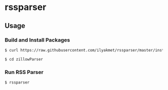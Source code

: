 # rssparser

## Usage

### Build and Install Packages
```bash
$ curl https://raw.githubusercontent.com/ilyakmet/rssparser/master/install.sh | sh
```

```bash
$ cd zillowParser
```

### Run RSS Parser
```bash
$ rssparser
```

